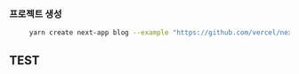 ### 프로젝트 생성
```bash
     yarn create next-app blog --example "https://github.com/vercel/next-learn/tree/master/basics/learn-starter"
```

## TEST
